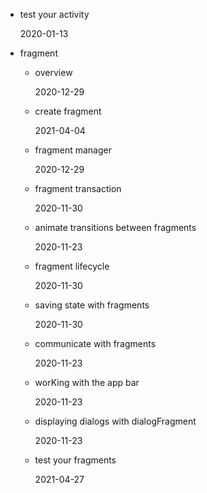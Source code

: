 - test your activity

  2020-01-13  

- fragment

  - overview

    2020-12-29  

  - create fragment

    2021-04-04

  - fragment manager  

    2020-12-29   

  - fragment transaction  

    2020-11-30

  - animate transitions between fragments   

    2020-11-23   

  - fragment lifecycle
  
    2020-11-30
  
  - saving state with fragments  
  
    2020-11-30
  
  - communicate with fragments
  
    2020-11-23 
  
  - worKing with the app bar 
  
    2020-11-23
  
  - displaying dialogs with dialogFragment
  
    2020-11-23
  
  - test your fragments
  
    2021-04-27